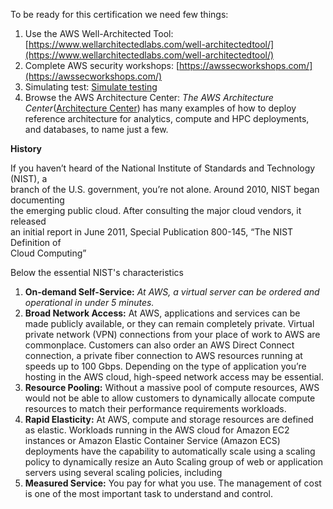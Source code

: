 To be ready for this certification we need few things:
 
1. Use the AWS Well-Architected Tool: [https://www.wellarchitectedlabs.com/well-architectedtool/](https://www.wellarchitectedlabs.com/well-architectedtool/)  
2. Complete AWS security workshops: [https://awssecworkshops.com/](https://awssecworkshops.com/)  
3. Simulating test: [Simulate testing](https://d1.awsstatic.com/training-and-certification/docs-sa-assoc/AWS-Certified-Solutions-Architect-Associate_Sample-Questions.pdf)  
4. Browse the AWS Architecture Center: _The AWS Architecture Center_([Architecture Center](https://aws.amazon.com/architecture/)) has many examples of how to deploy reference architecture for analytics, compute and HPC deployments, and databases, to name just a few.
 
**History**
 
If you haven’t heard of the National Institute of Standards and Technology (NIST), a  
branch of the U.S. government, you’re not alone. Around 2010, NIST began documenting  
the emerging public cloud. After consulting the major cloud vendors, it released  
an initial report in June 2011, Special Publication 800-145, “The NIST Definition of  
Cloud Computing”
 
Below the essential NIST's characteristics
 
1. **On-demand Self-Service:** _At AWS, a virtual server can be ordered and operational in under 5 minutes._
2. **Broad Network Access:** At AWS, applications and services can be made publicly available, or they can remain completely private. Virtual private network (VPN) connections from your place of work to AWS are commonplace. Customers can also order an AWS Direct Connect connection, a private fiber connection to AWS resources running at speeds up to 100 Gbps. Depending on the type of application you’re hosting in the AWS cloud, high-speed network access may be essential.
3. **Resource Pooling:** Without a massive pool of compute resources, AWS would not be able to allow customers to dynamically allocate compute resources to match their performance requirements workloads.
4. **Rapid Elasticity:** At AWS, compute and storage resources are defined as elastic. Workloads running in the AWS cloud for Amazon EC2 instances or Amazon Elastic Container Service (Amazon ECS) deployments have the capability to automatically scale using a scaling policy to dynamically resize an Auto Scaling group of web or application servers using several scaling policies, including
5. **Measured Service:** You pay for what you use. The management of cost is one of the most important task to understand and control.